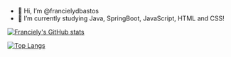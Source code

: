 - 👋 Hi, I’m @francielydbastos
- 🌱 I’m currently studying Java, SpringBoot, JavaScript, HTML and CSS!

[![Franciely's GitHub stats](https://github-readme-stats.vercel.app/api?username=francielydbastos&theme=tokyonight&count_private=true)](https://github.com/francielydbastos)

[![Top Langs](https://github-readme-stats.vercel.app/api/top-langs/?username=francielydbastos&theme=tokyonight&layout=compact)](https://github.com/francielydbastos)

<!---
francielydbastos/francielydbastos is a ✨ special ✨ repository because its `README.md` (this file) appears on your GitHub profile.
You can click the Preview link to take a look at your changes.
--->
